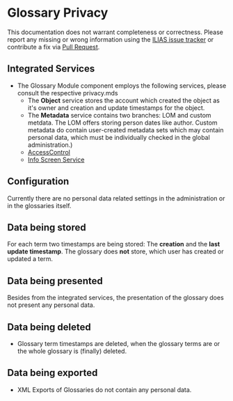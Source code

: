 # Glossary Privacy

This documentation does not warrant completeness or correctness. Please report any
missing or wrong information using the [ILIAS issue tracker](https://mantis.ilias.de)
or contribute a fix via [Pull Request](../../docs/development/contributing.md#pull-request-to-the-repositories).

## Integrated Services

- The Glossary Module component employs the following services, please consult the respective privacy.mds
    - The **Object** service stores the account which created the
      object as it's owner and creation and update timestamps for the
      object.
    - The **Metadata** service contains two branches: LOM and custom metdata. The LOM offers storing person dates like author. Custom metadata do contain user-created metadata sets which may contain personal data, which must be individually checked in the global administration.)
    - [AccessControl](../../Services/AccessControl/PRIVACY.md)
    - [Info Screen Service](../../Services/InfoScreen/PRIVACY.md)


## Configuration

Currently there are no personal data related settings in the administration or in the glossaries itself.

## Data being stored

For each term two timestamps are being stored: The **creation** and the **last update timestamp**. The glossary does **not** store, which user has created or updated a term.

## Data being presented

Besides from the integrated services, the presentation of the glossary does not present any personal data.

## Data being deleted

- Glossary term timestamps are deleted, when the glossary terms are or the whole glossary is (finally) deleted.

## Data being exported

- XML Exports of Glossaries do not contain any personal data.